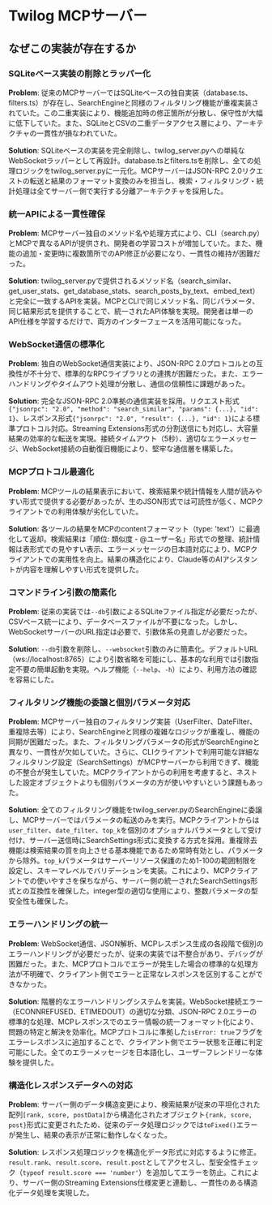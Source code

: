 # Twilog MCPサーバー

## なぜこの実装が存在するか

### SQLiteベース実装の削除とラッパー化
**Problem**: 従来のMCPサーバーではSQLiteベースの独自実装（database.ts、filters.ts）が存在し、SearchEngineと同様のフィルタリング機能が重複実装されていた。この二重実装により、機能追加時の修正箇所が分散し、保守性が大幅に低下していた。また、SQLiteとCSVの二重データアクセス層により、アーキテクチャの一貫性が損なわれていた。

**Solution**: SQLiteベースの実装を完全削除し、twilog_server.pyへの単純なWebSocketラッパーとして再設計。database.tsとfilters.tsを削除し、全ての処理ロジックをtwilog_server.pyに一元化。MCPサーバーはJSON-RPC 2.0リクエストの転送と結果のフォーマット変換のみを担当し、検索・フィルタリング・統計処理は全てサーバー側で実行する分離アーキテクチャを採用した。

### 統一APIによる一貫性確保
**Problem**: MCPサーバー独自のメソッド名や処理方式により、CLI（search.py）とMCPで異なるAPIが提供され、開発者の学習コストが増加していた。また、機能の追加・変更時に複数箇所でのAPI修正が必要になり、一貫性の維持が困難だった。

**Solution**: twilog_server.pyで提供されるメソッド名（search_similar、get_user_stats、get_database_stats、search_posts_by_text、embed_text）と完全に一致するAPIを実装。MCPとCLIで同じメソッド名、同じパラメータ、同じ結果形式を提供することで、統一されたAPI体験を実現。開発者は単一のAPI仕様を学習するだけで、両方のインターフェースを活用可能になった。

### WebSocket通信の標準化
**Problem**: 独自のWebSocket通信実装により、JSON-RPC 2.0プロトコルとの互換性が不十分で、標準的なRPCライブラリとの連携が困難だった。また、エラーハンドリングやタイムアウト処理が分散し、通信の信頼性に課題があった。

**Solution**: 完全なJSON-RPC 2.0準拠の通信実装を採用。リクエスト形式`{"jsonrpc": "2.0", "method": "search_similar", "params": {...}, "id": 1}`、レスポンス形式`{"jsonrpc": "2.0", "result": {...}, "id": 1}`による標準プロトコル対応。Streaming Extensions形式の分割送信にも対応し、大容量結果の効率的な転送を実現。接続タイムアウト（5秒）、適切なエラーメッセージ、WebSocket接続の自動復旧機能により、堅牢な通信層を構築した。

### MCPプロトコル最適化
**Problem**: MCPツールの結果表示において、検索結果や統計情報を人間が読みやすい形式で提供する必要があったが、生のJSON形式では可読性が低く、MCPクライアントでの利用体験が劣化していた。

**Solution**: 各ツールの結果をMCPのcontentフォーマット（type: 'text'）に最適化して返却。検索結果は「順位: 類似度 - @ユーザー名」形式での整理、統計情報は表形式での見やすい表示、エラーメッセージの日本語対応により、MCPクライアントでの実用性を向上。結果の構造化により、Claude等のAIアシスタントが内容を理解しやすい形式を提供した。

### コマンドライン引数の簡素化
**Problem**: 従来の実装では`--db`引数によるSQLiteファイル指定が必要だったが、CSVベース統一により、データベースファイルが不要になった。しかし、WebSocketサーバーのURL指定は必要で、引数体系の見直しが必要だった。

**Solution**: `--db`引数を削除し、`--websocket`引数のみに簡素化。デフォルトURL（ws://localhost:8765）により引数省略を可能にし、基本的な利用では引数指定不要の簡単起動を実現。ヘルプ機能（`--help`、`-h`）により、利用方法の確認を容易にした。

### フィルタリング機能の委譲と個別パラメータ対応
**Problem**: MCPサーバー独自のフィルタリング実装（UserFilter、DateFilter、重複除去等）により、SearchEngineと同様の複雑なロジックが重複し、機能の同期が困難だった。また、フィルタリングパラメータの形式がSearchEngineと異なり、一貫性が欠如していた。さらに、CLIクライアントで利用可能な詳細なフィルタリング設定（SearchSettings）がMCPサーバーから利用できず、機能の不整合が発生していた。MCPクライアントからの利用を考慮すると、ネストした設定オブジェクトよりも個別パラメータの方が使いやすいという課題もあった。

**Solution**: 全てのフィルタリング機能をtwilog_server.pyのSearchEngineに委譲し、MCPサーバーではパラメータの転送のみを実行。MCPクライアントからは`user_filter`、`date_filter`、`top_k`を個別のオプショナルパラメータとして受け付け、サーバー送信時にSearchSettings形式に変換する方式を採用。重複除去機能は検索結果の質を向上させる基本機能であるため常時有効とし、パラメータから除外。`top_k`パラメータはサーバーリソース保護のため1-100の範囲制限を設定し、スキーマレベルでバリデーションを実装。これにより、MCPクライアントでの使いやすさを保ちながら、サーバー側の統一されたSearchSettings形式との互換性を確保した。integer型の適切な使用により、整数パラメータの型安全性も確保した。

### エラーハンドリングの統一
**Problem**: WebSocket通信、JSON解析、MCPレスポンス生成の各段階で個別のエラーハンドリングが必要だったが、従来の実装では不整合があり、デバッグが困難だった。また、MCPプロトコルでエラーが発生した場合の標準的な処理方法が不明確で、クライアント側でエラーと正常なレスポンスを区別することができなかった。

**Solution**: 階層的なエラーハンドリングシステムを実装。WebSocket接続エラー（ECONNREFUSED、ETIMEDOUT）の適切な分類、JSON-RPC 2.0エラーの標準的な処理、MCPレスポンスでのエラー情報の統一フォーマット化により、問題の特定と解決を効率化。MCPプロトコルに準拠した`isError: true`フラグをエラーレスポンスに追加することで、クライアント側でエラー状態を正確に判定可能にした。全てのエラーメッセージを日本語化し、ユーザーフレンドリーな体験を提供した。

### 構造化レスポンスデータへの対応
**Problem**: サーバー側のデータ構造変更により、検索結果が従来の平坦化された配列`[rank, score, postData]`から構造化されたオブジェクト`{rank, score, post}`形式に変更されたため、従来のデータ処理ロジックでは`toFixed()`エラーが発生し、結果の表示が正常に動作しなくなった。

**Solution**: レスポンス処理ロジックを構造化データ形式に対応するように修正。`result.rank`、`result.score`、`result.post`としてアクセスし、型安全性チェック（`typeof result.score === 'number'`）を追加してエラーを防止。これにより、サーバー側のStreaming Extensions仕様変更と連動し、一貫性のある構造化データ処理を実現した。
